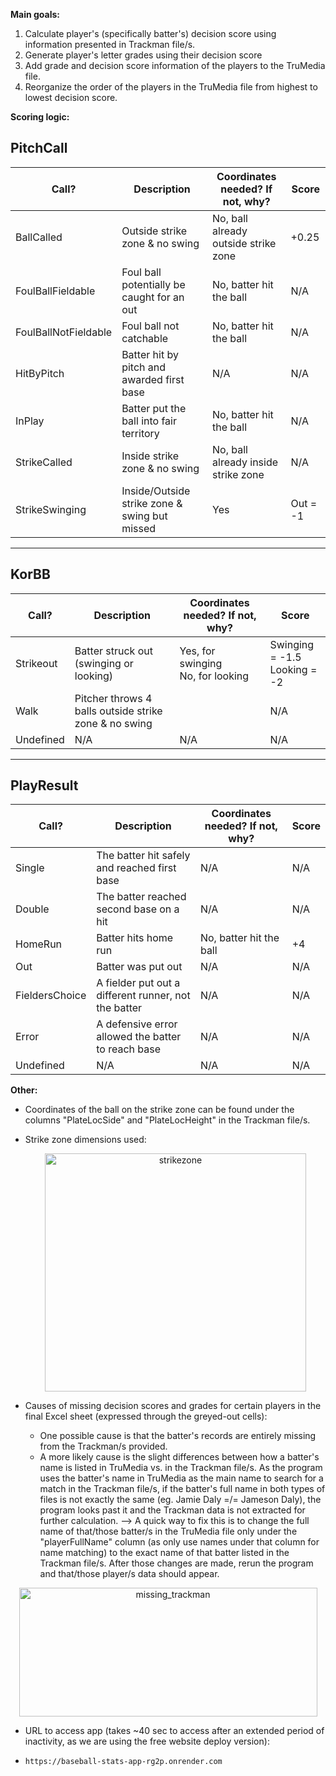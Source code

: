 **Main goals:** 
1) Calculate player's (specifically batter's) decision score using information presented in Trackman file/s.
2) Generate player's letter grades using their decision score
3) Add grade and decision score information of the players to the TruMedia file.
4) Reorganize the order of the players in the TruMedia file from highest to lowest decision score.

**Scoring logic:** 
## PitchCall

| Call?                | Description                                              | Coordinates needed? If not, why?         | Score     |
|----------------------|----------------------------------------------------------|------------------------------------------|-----------|
| BallCalled           | Outside strike zone & no swing                           | No, ball already outside strike zone     | +0.25     |
| FoulBallFieldable    | Foul ball potentially be caught for an out               | No, batter hit the ball                  | N/A       |
| FoulBallNotFieldable | Foul ball not catchable                                  | No, batter hit the ball                  | N/A       |
| HitByPitch           | Batter hit by pitch and awarded first base               | N/A                                      | N/A       |
| InPlay               | Batter put the ball into fair territory                  | No, batter hit the ball                  | N/A       |
| StrikeCalled         | Inside strike zone & no swing                            | No, ball already inside strike zone      | N/A       |
| StrikeSwinging       | Inside/Outside strike zone & swing but missed            | Yes                                      | Out = -1 |

---

## KorBB

| Call?      | Description                                     | Coordinates needed? If not, why?                  | Score                           |
|------------|-------------------------------------------------|---------------------------------------------------|----------------------------------|
| Strikeout  | Batter struck out (swinging or looking)         | Yes, for swinging<br>No, for looking              | Swinging = -1.5<br>Looking = -2 |
| Walk       | Pitcher throws 4 balls outside strike zone & no swing |                                               | N/A                            |
| Undefined  | N/A                                             | N/A                                               | N/A                            |

---

## PlayResult

| Call?           | Description                                            | Coordinates needed? If not, why? | Score |
|-----------------|--------------------------------------------------------|----------------------------------|--------|
| Single          | The batter hit safely and reached first base           | N/A                              | N/A    |
| Double          | The batter reached second base on a hit                | N/A                              | N/A    |
| HomeRun         | Batter hits home run                                   | No, batter hit the ball          | +4     |
| Out             | Batter was put out                                     | N/A                              | N/A    |
| FieldersChoice  | A fielder put out a different runner, not the batter   | N/A                              | N/A    |
| Error           | A defensive error allowed the batter to reach base     | N/A                              | N/A    |
| Undefined       | N/A                                                    | N/A                              | N/A    |

**Other:** 
- Coordinates of the ball on the strike zone can be found under the columns "PlateLocSide" and "PlateLocHeight" in the Trackman file/s.
- Strike zone dimensions used: <p align="center"> <img src="https://github.com/user-attachments/assets/b28e51b3-66b5-44a4-ab06-12dc549b2acb" alt="strikezone" style="width:418.5px; height:381px;" /></p>

- Causes of missing decision scores and grades for certain players in the final Excel sheet (expressed through the greyed-out cells):
  - One possible cause is that the batter's records are entirely missing from the Trackman/s provided.
  - A more likely cause is the slight differences between how a batter's name is listed in TruMedia vs. in the Trackman file/s. As the program uses the batter's name in TruMedia as the main name to search for a match in the Trackman file/s, if the batter's full name in both types of files is not exactly the same (eg. Jamie Daly =/= Jameson Daly), the program looks past it and the Trackman data is not extracted for further calculation. --> A quick way to fix this is to change the full name of that/those batter/s in the TruMedia file only under the "playerFullName" column (as only use names under that column for name matching) to the exact name of that batter listed in the Trackman file/s. After those changes are made, rerun the program and that/those player/s data should appear. 
<p align="center"> <img width="477" height="206" alt="missing_trackman" src="https://github.com/user-attachments/assets/f4667fd3-50d6-4027-bbae-4cee23ec709d" /></p>

- URL to access app (takes ~40 sec to access after an extended period of inactivity, as we are using the free website deploy version):
-     https://baseball-stats-app-rg2p.onrender.com 
